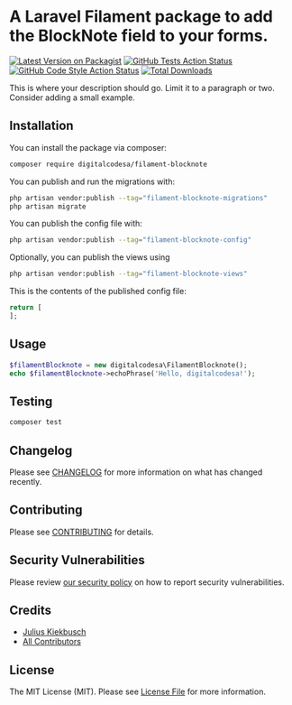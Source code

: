 # A Laravel Filament package to add the BlockNote field to your forms.

[![Latest Version on Packagist](https://img.shields.io/packagist/v/digitalcodesa/filament-blocknote.svg?style=flat-square)](https://packagist.org/packages/digitalcodesa/filament-blocknote)
[![GitHub Tests Action Status](https://img.shields.io/github/actions/workflow/status/digitalcodesa/filament-blocknote/run-tests.yml?branch=main&label=tests&style=flat-square)](https://github.com/digitalcodesa/filament-blocknote/actions?query=workflow%3Arun-tests+branch%3Amain)
[![GitHub Code Style Action Status](https://img.shields.io/github/actions/workflow/status/digitalcodesa/filament-blocknote/fix-php-code-style-issues.yml?branch=main&label=code%20style&style=flat-square)](https://github.com/digitalcodesa/filament-blocknote/actions?query=workflow%3A"Fix+PHP+code+style+issues"+branch%3Amain)
[![Total Downloads](https://img.shields.io/packagist/dt/digitalcodesa/filament-blocknote.svg?style=flat-square)](https://packagist.org/packages/digitalcodesa/filament-blocknote)



This is where your description should go. Limit it to a paragraph or two. Consider adding a small example.

## Installation

You can install the package via composer:

```bash
composer require digitalcodesa/filament-blocknote
```

You can publish and run the migrations with:

```bash
php artisan vendor:publish --tag="filament-blocknote-migrations"
php artisan migrate
```

You can publish the config file with:

```bash
php artisan vendor:publish --tag="filament-blocknote-config"
```

Optionally, you can publish the views using

```bash
php artisan vendor:publish --tag="filament-blocknote-views"
```

This is the contents of the published config file:

```php
return [
];
```

## Usage

```php
$filamentBlocknote = new digitalcodesa\FilamentBlocknote();
echo $filamentBlocknote->echoPhrase('Hello, digitalcodesa!');
```

## Testing

```bash
composer test
```

## Changelog

Please see [CHANGELOG](CHANGELOG.md) for more information on what has changed recently.

## Contributing

Please see [CONTRIBUTING](.github/CONTRIBUTING.md) for details.

## Security Vulnerabilities

Please review [our security policy](../../security/policy) on how to report security vulnerabilities.

## Credits

- [Julius Kiekbusch](https://github.com/digitalcodesa)
- [All Contributors](../../contributors)

## License

The MIT License (MIT). Please see [License File](LICENSE.md) for more information.
